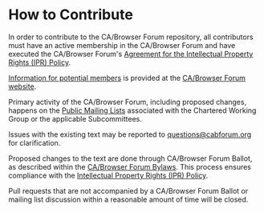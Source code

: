 # How to Contribute

In order to contribute to the CA/Browser Forum repository, all contributors
must have an active membership in the CA/Browser Forum and have executed the
CA/Browser Forum's
[Agreement for the Intellectual Property Rights (IPR) Policy](https://cabforum.org/ipr-policy).

[Information for potential members](https://cabforum.org/information-for-potential-members) is
provided at the [CA/Browser Forum website](https://cabforum.org).

Primary activity of the CA/Browser Forum, including proposed changes, happens
on the [Public Mailing Lists](https://cabforum.org/email-lists) associated with
the Chartered Working Group or the applicable Subcommittees.

Issues with the existing text may be reported to [questions@cabforum.org](mailto:questions@cabforum.org)
for clarification.

Proposed changes to the text are done through CA/Browser Forum Ballot, as
described within the [CA/Browser Forum Bylaws](https://cabforum.org/bylaws).
This process ensures compliance with the [Intellectual Property Rights (IPR)
Policy](https://cabforum.org/ipr-policy).

Pull requests that are not accompanied by a CA/Browser Forum Ballot or mailing
list discussion within a reasonable amount of time will be closed.